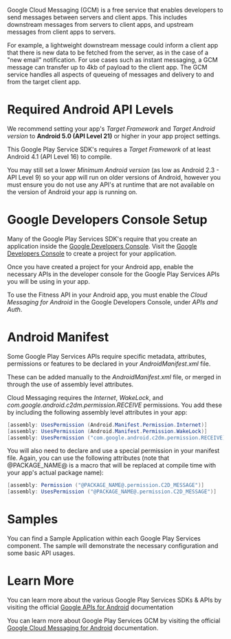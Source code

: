 Google Cloud Messaging (GCM) is a free service that enables developers to send messages between servers and client apps. This includes downstream messages from servers to client apps, and upstream messages from client apps to servers.

For example, a lightweight downstream message could inform a client app that there is new data to be fetched from the server, as in the case of a "new email" notification. For use cases such as instant messaging, a GCM message can transfer up to 4kb of payload to the client app. The GCM service handles all aspects of queueing of messages and delivery to and from the target client app.



Required Android API Levels
===========================

We recommend setting your app's *Target Framework* and *Target Android version* to **Android 5.0 (API Level 21)** or higher in your app project settings.

This Google Play Service SDK's requires a *Target Framework* of at least Android 4.1 (API Level 16) to compile.

You may still set a lower *Minimum Android version* (as low as Android 2.3 - API Level 9) so your app will run on older versions of Android, however you must ensure you do not use any API's at runtime that are not available on the version of Android your app is running on.




Google Developers Console Setup
=================================

Many of the Google Play Services SDK's require that you create an application inside the [Google Developers Console][1].  Visit the [Google Developers Console][1] to create a project for your application.

Once you have created a project for your Android app, enable the necessary APIs in the developer console for the Google Play Services APIs you will be using in your app.



To use the Fitness API in your Android app, you must enable the *Cloud Messaging for Android* in the Google Developers Console, under *APIs and Auth*.



Android Manifest 
================

Some Google Play Services APIs require specific metadata, attributes, permissions or features to be declared in your *AndroidManifest.xml* file.

These can be added manually to the *AndroidManifest.xml* file, or merged in through the use of assembly level attributes.


Cloud Messaging requires the *Internet*, *WakeLock*, and *com.google.android.c2dm.permission.RECEIVE* permissions.  You add these by including the following assembly level attributes in your app:

```csharp
[assembly: UsesPermission (Android.Manifest.Permission.Internet)]
[assembly: UsesPermission (Android.Manifest.Permission.WakeLock)]
[assembly: UsesPermission ("com.google.android.c2dm.permission.RECEIVE)]
```

You will also need to declare and use a special permission in your manifest file.  Again, you can use the following attributes (note that @PACKAGE_NAME@ is a macro that will be replaced at compile time with your app's actual package name):

```csharp
[assembly: Permission ("@PACKAGE_NAME@.permission.C2D_MESSAGE")]
[assembly: UsesPermission ("@PACKAGE_NAME@.permission.C2D_MESSAGE")]
```



Samples
=======

You can find a Sample Application within each Google Play Services component.  The sample will demonstrate the necessary configuration and some basic API usages.






Learn More
==========

You can learn more about the various Google Play Services SDKs & APIs by visiting the official [Google APIs for Android][3] documentation


You can learn more about Google Play Services GCM by visiting the official [Google Cloud Messaging for Android](https://developers.google.com/cloud-messaging/android/start) documentation.



[1]: https://console.developers.google.com/ "Google Developers Console"
[2]: https://developer.xamarin.com/guides/android/deployment,_testing,_and_metrics/MD5_SHA1/ "Finding your SHA-1 Fingerprints"
[3]: https://developers.google.com/android/ "Google APIs for Android"


